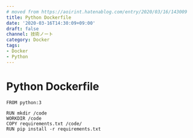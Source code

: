 ```yaml
---
# moved from https://aoirint.hatenablog.com/entry/2020/03/16/143009
title: Python Dockerfile
date: '2020-03-16T14:30:09+09:00'
draft: false
channel: 技術ノート
category: Docker
tags:
- Docker
- Python
---
```

# Python Dockerfile

```docker
FROM python:3

RUN mkdir /code
WORKDIR /code
COPY requirements.txt /code/
RUN pip install -r requirements.txt
```
